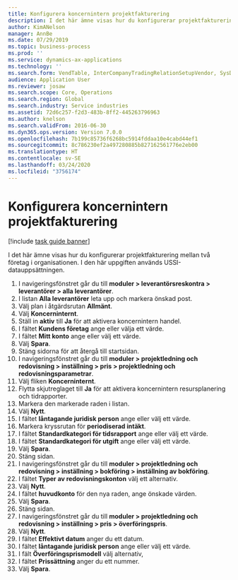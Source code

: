 ```yaml
---
title: Konfigurera koncernintern projektfakturering
description: I det här ämne visas hur du konfigurerar projektfakturering mellan två företag i organisationen.
author: KimANelson
manager: AnnBe
ms.date: 07/29/2019
ms.topic: business-process
ms.prod: ''
ms.service: dynamics-ax-applications
ms.technology: ''
ms.search.form: VendTable, InterCompanyTradingRelationSetupVendor, SysDataAreaSelectLookup, ProjParameters, ProjPosting, ProjTransferPrice
audience: Application User
ms.reviewer: josaw
ms.search.scope: Core, Operations
ms.search.region: Global
ms.search.industry: Service industries
ms.assetid: 72d6c257-f2d3-483b-8ff2-445263796963
ms.author: knelson
ms.search.validFrom: 2016-06-30
ms.dyn365.ops.version: Version 7.0.0
ms.openlocfilehash: 7b199c85736f6268bc5914fddaa10e4cabd44ef1
ms.sourcegitcommit: 8c786230ef2a497280885b827162561776e2eb00
ms.translationtype: HT
ms.contentlocale: sv-SE
ms.lasthandoff: 03/24/2020
ms.locfileid: "3756174"
---
```

# <a name="configure-intercompany-project-invoicing"></a>Konfigurera koncernintern projektfakturering

[!include [task guide banner](../../includes/task-guide-banner.md)]

I det här ämne visas hur du konfigurerar projektfakturering mellan två företag i organisationen. I den här uppgiften används USSI-datauppsättningen.

1. I navigeringsfönstret går du till **moduler > leverantörsreskontra > leverantörer > alla leverantörer**.
2. I listan **Alla leverantörer** leta upp och markera önskad post.
3. Välj plan i åtgärdsrutan **Allmänt**.
4. Välj **Koncerninternt**.
5. Ställ in **aktiv** till **Ja** för att aktivera koncernintern handel.
6. I fältet **Kundens företag** ange eller välja ett värde.
7. I fältet **Mitt konto** ange eller välj ett värde.
8. Välj **Spara**.
9. Stäng sidorna för att återgå till startsidan.
10. I navigeringsfönstret går du till **moduler > projektledning och redovisning > inställning > pris > projektledning och redovisningsparametrar**.
11. Välj fliken **Koncerninternt**.
12. Flytta skjutreglaget till **Ja** för att aktivera koncernintern resursplanering och tidrapporter.
13. Markera den markerade raden i listan.
14. Välj **Nytt**.
15. I fältet **låntagande juridisk person** ange eller välj ett värde.
16. Markera kryssrutan för **periodiserad intäkt**.
17. I fältet **Standardkategori för tidsrapport** ange eller välj ett värde.
18. I fältet **Standardkategori för utgift** ange eller välj ett värde.
19. Välj **Spara**.
20. Stäng sidan.
21. I navigeringsfönstret går du till **moduler > projektledning och redovisning > inställning > bokföring > inställning av bokföring**.
22. I fältet **Typer av redovisningskonton** välj ett alternativ.
23. Välj **Nytt**.
24. I fältet **huvudkonto** för den nya raden, ange önskade värden.
25. Välj **Spara**.
26. Stäng sidan.
27. I navigeringsfönstret går du till **moduler > projektledning och redovisning > inställning > pris > överföringspris**.
28. Välj **Nytt**.
29. I fältet **Effektivt datum** anger du ett datum.
30. I fältet **låntagande juridisk person** ange eller välj ett värde.
31. I fält **Överföringsprismodell** välj alternativ,
32. I fältet **Prissättning** anger du ett nummer.
33. Välj **Spara**.

